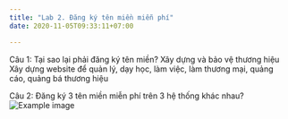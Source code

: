 ```yaml
---
title: "Lab 2. Đăng ký tên miền miễn phí"
date: 2020-11-05T09:33:11+07:00

---
```

Câu 1: Tại sao lại phải đăng ký tên miền?
Xây dựng và bảo vệ thương hiệu
Xây dựng website để quản lý, dạy học, làm việc, làm thương mại, quảng cáo, quảng bá thương hiệu
 

Câu 2: Đăng ký 3 tên miền miễn phí trên 3 hệ thống khác nhau?
![Example image](/static/tenmien.png)




